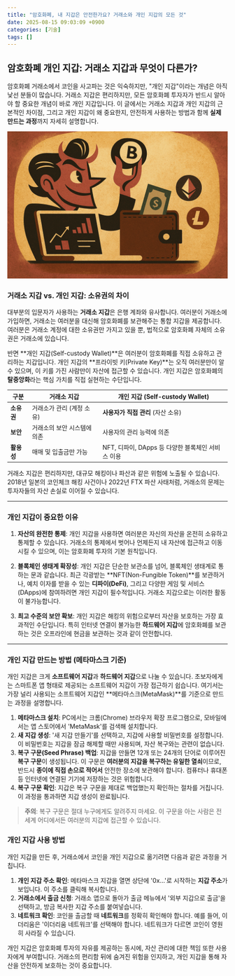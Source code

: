 ```yaml
---
title: "암호화폐, 내 지갑은 안전한가요? 거래소와 개인 지갑의 모든 것"
date: 2025-08-15 09:03:09 +0900
categories: [기술]
tags: []
---
```


## 암호화폐 개인 지갑: 거래소 지갑과 무엇이 다른가?

암호화폐 거래소에서 코인을 사고파는 것은 익숙하지만, "개인 지갑"이라는 개념은 아직 낯선 분들이 많습니다. 거래소 지갑은 편리하지만, 모든 암호화폐 투자자가 반드시 알아야 할 중요한 개념이 바로 개인 지갑입니다. 이 글에서는 거래소 지갑과 개인 지갑의 근본적인 차이점, 그리고 개인 지갑이 왜 중요한지, 안전하게 사용하는 방법과 함께 **실제 만드는 과정**까지 자세히 설명합니다.

![코인](assets/img/normal/coin.png)

### 거래소 지갑 vs. 개인 지갑: 소유권의 차이

대부분의 입문자가 사용하는 **거래소 지갑**은 은행 계좌와 유사합니다. 여러분이 거래소에 가입하면, 거래소는 여러분을 대신해 암호화폐를 보관해주는 통합 지갑을 제공합니다. 여러분은 거래소 계정에 대한 소유권만 가지고 있을 뿐, 법적으로 암호화폐 자체의 소유권은 거래소에 있습니다.

반면 **개인 지갑(Self-custody Wallet)**은 여러분이 암호화폐를 직접 소유하고 관리하는 지갑입니다. 개인 지갑의 **프라이빗 키(Private Key)**는 오직 여러분만이 알 수 있으며, 이 키를 가진 사람만이 자산에 접근할 수 있습니다. 개인 지갑은 암호화폐의 **탈중앙화**라는 핵심 가치를 직접 실현하는 수단입니다.

| 구분 | 거래소 지갑 | 개인 지갑 (Self-custody Wallet) |
|---|---|---|
| **소유권** | 거래소가 관리 (계정 소유) | **사용자가 직접 관리** (자산 소유) |
| **보안** | 거래소의 보안 시스템에 의존 | 사용자의 관리 능력에 의존 |
| **활용성** | 매매 및 입출금만 가능 | NFT, 디파이, DApps 등 다양한 블록체인 서비스 이용 |

거래소 지갑은 편리하지만, 대규모 해킹이나 파산과 같은 위험에 노출될 수 있습니다. 2018년 일본의 코인체크 해킹 사건이나 2022년 FTX 파산 사태처럼, 거래소의 문제는 투자자들의 자산 손실로 이어질 수 있습니다.

---

### 개인 지갑이 중요한 이유

1.  **자산의 완전한 통제**: 개인 지갑을 사용하면 여러분은 자신의 자산을 온전히 소유하고 통제할 수 있습니다. 거래소의 통제에서 벗어나 언제든지 내 자산에 접근하고 이동시킬 수 있으며, 이는 암호화폐 투자의 기본 원칙입니다.

2.  **블록체인 생태계 확장성**: 개인 지갑은 단순한 보관소를 넘어, 블록체인 생태계로 통하는 문과 같습니다. 최근 각광받는 **NFT(Non-Fungible Token)**를 보관하거나, 예치 이자를 받을 수 있는 **디파이(DeFi)**, 그리고 다양한 게임 및 서비스(DApps)에 참여하려면 개인 지갑이 필수적입니다. 거래소 지갑으로는 이러한 활동이 불가능합니다.

3.  **최고 수준의 보안 확보**: 개인 지갑은 해킹의 위험으로부터 자산을 보호하는 가장 효과적인 수단입니다. 특히 인터넷 연결이 불가능한 **하드웨어 지갑**에 암호화폐를 보관하는 것은 오프라인에 현금을 보관하는 것과 같이 안전합니다.

---

### 개인 지갑 만드는 방법 (메타마스크 기준)

개인 지갑은 크게 **소프트웨어 지갑**과 **하드웨어 지갑**으로 나눌 수 있습니다. 초보자에게는 스마트폰 앱 형태로 제공되는 소프트웨어 지갑이 가장 접근하기 쉽습니다. 여기서는 가장 널리 사용되는 소프트웨어 지갑인 **메타마스크(MetaMask)**를 기준으로 만드는 과정을 설명합니다.

1.  **메타마스크 설치**: PC에서는 크롬(Chrome) 브라우저 확장 프로그램으로, 모바일에서는 앱 스토어에서 'MetaMask'를 검색해 설치합니다.
2.  **새 지갑 생성**: '새 지갑 만들기'를 선택하고, 지갑에 사용할 비밀번호를 설정합니다. 이 비밀번호는 지갑을 잠금 해제할 때만 사용되며, 자산 복구와는 관련이 없습니다.
3.  **복구 구문(Seed Phrase) 백업**: 지갑을 만들면 12개 또는 24개의 단어로 이루어진 **복구 구문**이 생성됩니다. 이 구문은 **여러분의 지갑을 복구하는 유일한 열쇠**이므로, 반드시 **종이에 직접 손으로 적어서** 안전한 장소에 보관해야 합니다. 컴퓨터나 휴대폰 등 인터넷에 연결된 기기에 저장하는 것은 위험합니다.
4.  **복구 구문 확인**: 지갑은 복구 구문을 제대로 백업했는지 확인하는 절차를 거칩니다. 이 과정을 통과하면 지갑 생성이 완료됩니다.

> **주의**: 복구 구문은 절대 누구에게도 알려주지 마세요. 이 구문을 아는 사람은 전 세계 어디에서든 여러분의 지갑에 접근할 수 있습니다.

### 개인 지갑 사용 방법

개인 지갑을 만든 후, 거래소에서 코인을 개인 지갑으로 옮기려면 다음과 같은 과정을 거칩니다.

1.  **개인 지갑 주소 확인**: 메타마스크 지갑을 열면 상단에 '0x...'로 시작하는 **지갑 주소**가 보입니다. 이 주소를 클릭해 복사합니다.
2.  **거래소에서 출금 신청**: 거래소 앱으로 돌아가 출금 메뉴에서 '외부 지갑으로 출금'을 선택하고, 방금 복사한 지갑 주소를 붙여넣습니다.
3.  **네트워크 확인**: 코인을 출금할 때 **네트워크**를 정확히 확인해야 합니다. 예를 들어, 이더리움은 '이더리움 네트워크'를 선택해야 합니다. 네트워크가 다르면 코인이 영원히 사라질 수 있습니다.

개인 지갑은 암호화폐 투자의 자유를 제공하는 동시에, 자산 관리에 대한 책임 또한 사용자에게 부여합니다. 거래소의 편리함 뒤에 숨겨진 위험을 인지하고, 개인 지갑을 통해 자산을 안전하게 보호하는 것이 중요합니다.